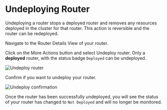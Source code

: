 # Undeploying Router

Undeploying a router stops a deployed router and removes any resources deployed in the cluster for that router. This action is reversible and the router can be redeployed.

Navigate to the Router Details View of your router.

Click on the More Actions button and select Undeploy router. Only a **deployed** router, with the status badge `Deployed` can be undeployed.

![Undeploy router](../../.gitbook/assets/select\_undeploy\_router.png)

Confirm if you want to undeploy your router.

![Undeploy confirmation](../../.gitbook/assets/undeploy\_router\_modal.png)

Once the router has been successfully undeployed, you will see the status of your router has changed to `Not Deployed` and will no longer be monitored.
